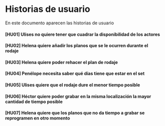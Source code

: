 # Historias de usuario

En este documento aparecen las historias de usuario

#### [HU01] Ulises no quiere tener que cuadrar la disponibilidad de los actores

#### [HU02] Helena quiere añadir los planos que se le ocurren durante el rodaje

#### [HU03] Helena quiere poder rehacer el plan de rodaje

#### [HU04] Penélope necesita saber qué días tiene que estar en el set

#### [HU05] Ulises quiere que el rodaje dure el menor tiempo posible

#### [HU06] Héctor quiere poder grabar en la misma localización la mayor cantidad de tiempo posible

#### [HU07] Helena quiere que los planos que no da tiempo a grabar se reprogramen en otro momento